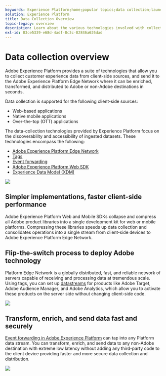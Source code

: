 ```yaml
---
keywords: Experience Platform;home;popular topics;data collection;launch;web sdk
solution: Experience Platform
title: Data Collection Overview
topic-legacy: overview
description: Learn about the various technologies involved with collect data on customer experiences in Adobe Experience Platform.
exl-id: 03ce5339-e68d-4adf-8c3c-82846a626dad
---
```

# Data collection overview

Adobe Experience Platform provides a suite of technologies that allow you to collect customer experience data from client-side sources, and send it to the Adobe Experience Platform Edge Network where it can be enriched, transformed, and distributed to Adobe or non-Adobe destinations in seconds.

Data collection is supported for the following client-side sources:

* Web-based applications
* Native mobile applications
* Over-the-top (OTT) applications

The data-collection technologies provided by Experience Platform focus on the discoverability and accessibility of ingested datasets. These technologies encompass the following:

* [Adobe Experience Platform Edge Network](https://experienceleague.adobe.com/docs/web-sdk-learn/tutorials/introduction-to-web-sdk-and-edge-network.html)
* [Tags](../tags/home.md)
* [Event forwarding](../tags/ui/event-forwarding/overview.md)
* [Adobe Experience Platform Web SDK](../edge/home.md)
* [Experience Data Model (XDM)](../xdm/home.md) 

![](./images/Collection.png)

## Simpler implementations, faster client-side performance

Adobe Experience Platform Web and Mobile SDKs collapse and compress all Adobe product libraries into a single development kit for web or mobile platforms. Compressing these libraries speeds up data collection and consolidates operations into a single stream from client-side devices to Adobe Experience Platform Edge Network.

## Flip-the-switch process to deploy Adobe technology

Platform Edge Network is a globally distributed, fast, and reliable network of servers capable of receiving and processing data at tremendous scale. Using tags, you can set up [datastreams](../edge/fundamentals/datastreams.md) for products like Adobe Target, Adobe Audience Manager, and Adobe Analytics, which allow you to activate these products on the server side without changing client-side code. 

![](./images/deploy.png)

## Transform, enrich, and send data fast and securely

[Event forwarding in Adobe Experience Platform](../tags/ui/event-forwarding/overview.md) can tap into any Platform data stream. You can transform, enrich, and send data to any non-Adobe destination with extreme low latency without adding any third-party code to the client device providing faster and more secure data collection and distribution.   

![](./images/launch.png)
